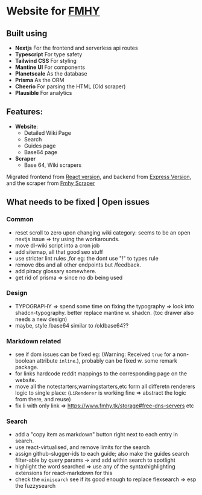 # Website for [FMHY](https://www.reddit.com/r/FREEMEDIAHECKYEAH/)

## Built using

- **Nextjs** For the frontend and serverless api routes
- **Typescript** For type safety
- **Tailwind CSS** For styling
- **Mantine UI** For components
- **Planetscale** As the database
- **Prisma** As the ORM
- **Cheerio** For parsing the HTML (Old scraper)
- **Plausible** For analytics

## Features:

- **Website**:
  - Detailed Wiki Page
  - Search
  - Guides page
  - Base64 page
- **Scraper**
  - Base 64, Wiki scrapers

Migrated frontend from [React version](https://github.com/zeus-12/fmhy-ui), and backend from [Express Version](https://github.com/zeus-12/fmhy-server), and the scraper from [Fmhy Scraper](https://github.com/zeus-12/fmhy-scraper)

## What needs to be fixed | Open issues

### Common

- reset scroll to zero upon changing wiki category: seems to be an open nextjs issue => try using the workarounds.
- move dl-wiki script into a cron job
- add sitemap, all that good seo stuff
- use stricter lint rules ,for eg: the dont use "!" to types rule
- remove dbs and all other endpoints but /feedback.
- add piracy glossary somewhere.
- get rid of prisma => since no db being used

### Design

- TYPOGRAPHY => spend some time on fixing the typography => look into shadcn-typography. better replace mantine w. shadcn. (toc drawer also needs a new design)
- maybe, style /base64 similar to /oldbase64??

### Markdown related

- see if dom issues can be fixed eg: (Warning: Received `true` for a non-boolean attribute `inline`.), probably can be fixed w. some remark package.
- for links hardcode reddit mappings to the corresponding page on the website.
- move all the notestarters,warningstarters,etc form all differetn renderers logic to single place: (`LiRenderer` is working fine => abstract the logic from there, and reuse)
- fix li with only link => https://www.fmhy.tk/storage#free-dns-servers etc

### Search

- add a "copy item as markdown" button right next to each entry in search.
- use react-virtualised, and remove limits for the search
- assign github-slugger-ids to each guide; also make the guides search filter-able by query params -> and add within search to spotlight
- highlight the word searched => use any of the syntaxhighlighting extensions for react-markdown for this
- check the `minisearch` see if its good enough to replace flexsearch => esp the fuzzysearch
